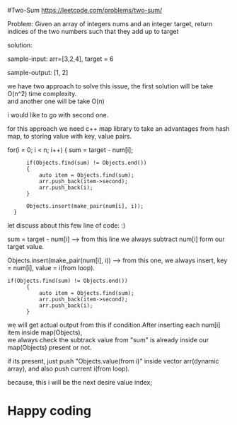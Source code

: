 #Two-Sum
https://leetcode.com/problems/two-sum/

Problem:
Given an array of integers nums and an integer target, return indices of the two numbers such that they add up to target<br>

solution:

sample-input: arr=[3,2,4], target = 6

sample-output: [1, 2]

we have two approach to solve this issue, the first solution will be take O(n^2) time complexity.<br>
and another one will be take O(n)<br>

i would like to go with second one.<br>

for this approach we need c++ map library to take an advantages from hash map, to storing value with key, value pairs.<br>

 for(i = 0; i < n; i++)
      {
          sum = target - num[i];
          
          if(Objects.find(sum) != Objects.end())
          {
              auto item = Objects.find(sum);
              arr.push_back(item->second);
              arr.push_back(i);
          }
          
          Objects.insert(make_pair(num[i], i));
      }

let discuss about this few line of code: :)<br>

sum = target - num[i] --> from this line we always subtract num[i] form our target value.<br>

Objects.insert(make_pair(num[i], i)) --> from this one, we always insert, key = num[i], value = i(from loop).<br>

	if(Objects.find(sum) != Objects.end())
          {
              auto item = Objects.find(sum);
              arr.push_back(item->second);
              arr.push_back(i);
          }

we will get actual output from this if condition.After inserting each num[i] item inside map(Objects), <br>
we always check the subtrack value from "sum" is already inside our map(Objects) present or not.<br>

if its present, just push "Objects.value(from i)" inside vector arr(dynamic array), and also push current i(from loop).<br>

because, this i will be the next desire value index;<br>

# Happy coding

